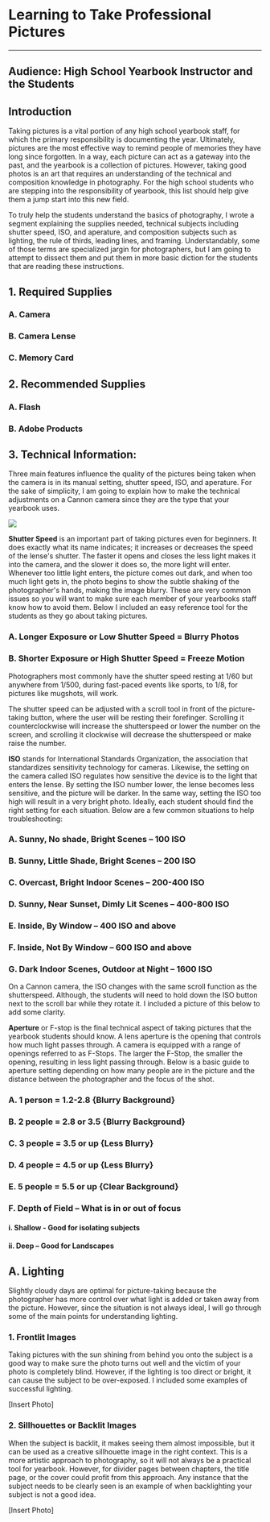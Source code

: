 # Learning to Take Professional Pictures
***

## Audience: High School Yearbook Instructor and the Students

## Introduction 

Taking pictures is a vital portion of any high school yearbook staff, for which the primary responsibility is documenting the year. Ultimately, pictures are the most effective way to remind people of memories they have long since forgotten. In a way, each picture can act as a gateway into the past, and the yearbook is a collection of pictures. However, taking good photos is an art that requires an understanding of the technical and composition knowledge in photography. For the high school students who are stepping into the responsibility of yearbook, this list should help give them a jump start into this new field. 

To truly help the students understand the basics of photography, I wrote a segment explaining the supplies needed, technical subjects including shutter speed, ISO, and aperature, and composition subjects such as lighting, the rule of thirds, leading lines, and framing. Understandably, some of those terms are specialized jargin for photographers, but I am going to attempt to dissect them and put them in more basic diction for the students that are reading these instructions.

## 

## 1. Required Supplies
### A. Camera
### B. Camera Lense
### C. Memory Card 

## 2. Recommended Supplies
### A. Flash
### B. Adobe Products

## 3. Technical Information: 

Three main features influence the quality of the pictures being taken when the camera is in its manual setting, shutter speed, ISO, and aperature. For the sake of simplicity, I am going to explain how to make the technical adjustments on a Cannon camera since they are the type that your yearbook uses. 

![](First-Assignment-Real/CameraPic.jpg)

**Shutter Speed** is an important part of taking pictures even for beginners. It does exactly what its name indicates; it increases or decreases the speed of the lense's shutter. The faster it opens and closes the less light makes it into the camera, and the slower it does so, the more light will enter. Whenever too little light enters, the picture comes out dark, and when too much light gets in, the photo begins to show the subtle shaking of the photographer's hands, making the image blurry. These are very common issues so you will want to make sure each member of your yearbooks staff know how to avoid them. Below I included an easy reference tool for the students as they go about taking pictures.

### A. Longer Exposure or Low Shutter Speed = Blurry Photos
### B. Shorter Exposure or High Shutter Speed = Freeze Motion

Photographers most commonly have the shutter speed resting at 1/60 but anywhere from 1/500, during fast-paced events like sports, to 1/8, for pictures like mugshots, will work. 

The shutter speed can be adjusted with a scroll tool in front of the picture-taking button, where the user will be resting their forefinger. Scrolling it counterclockwise will increase the shutterspeed or lower the number on the screen, and scrolling it clockwise will decrease the shutterspeed or make raise the number.

**ISO** stands for International Standards Organization, the association that standardizes sensitivity technology for cameras. Likewise, the setting on the camera called ISO regulates how sensitive the device is to the light that enters the lense. By setting the ISO number lower, the lense becomes less sensitive, and the picture will be darker. In the same way, setting the ISO too high will result in a very bright photo. Ideally, each student should find the right setting for each situation. Below are a few common situations to help troubleshooting: 

### A. Sunny, No shade, Bright Scenes – 100 ISO
### B. Sunny, Little Shade, Bright Scenes – 200 ISO
### C. Overcast, Bright Indoor Scenes – 200-400 ISO
### D. Sunny, Near Sunset, Dimly Lit Scenes – 400-800 ISO
### E. Inside, By Window – 400 ISO and above 
### F. Inside, Not By Window – 600 ISO and above 
### G. Dark Indoor Scenes, Outdoor at Night – 1600 ISO

On a Cannon camera, the ISO changes with the same scroll function as the shutterspeed. Although, the students will need to hold down the ISO button next to the scroll bar while they rotate it. I included a picture of this below to add some clarity.

**Aperture** or F-stop is the final technical aspect of taking pictures that the yearbook students should know. A lens aperture is the opening that controls how much light passes through. A camera is equipped with a range of openings referred to as F-Stops. The larger the F-Stop, the smaller the opening, resulting in less light passing through. Below is a basic guide to aperture setting depending on how many people are in the picture and the distance between the photographer and the focus of the shot.

### A. 1 person = 1.2-2.8 {Blurry Background}
### B. 2 people = 2.8 or 3.5 {Blurry Background}
### C. 3 people = 3.5 or up {Less Blurry}
### D. 4 people = 4.5 or up {Less Blurry}
### E. 5 people = 5.5 or up {Clear Background}
### F. Depth of Field – What is in or out of focus
#### i. Shallow - Good for isolating subjects
#### ii. Deep – Good for Landscapes

## A. Lighting

Slightly cloudy days are optimal for picture-taking because the photographer has more control over what light is added or taken away from the picture. However, since the situation is not always ideal, I will go through some of the main points for understanding lighting. 

### 1. Frontlit Images
  
Taking pictures with the sun shining from behind you onto the subject is a good way to make sure the photo turns out well and the victim of your photo is completely blind. However, if the lighting is too direct or bright, it can cause the subject to be over-exposed. I included some examples of successful lighting.

[Insert Photo]

### 2. Sillhouettes or Backlit Images

When the subject is backlit, it makes seeing them almost impossible, but it can be used as a creative sillhouette image in the right context. This is a more artistic approach to photography, so it will not always be a practical tool for yearbook. However, for divider pages between chapters, the title page, or the cover could profit from this approach. Any instance that the subject needs to be clearly seen is an example of when backlighting your subject is not a good idea.

[Insert Photo]
